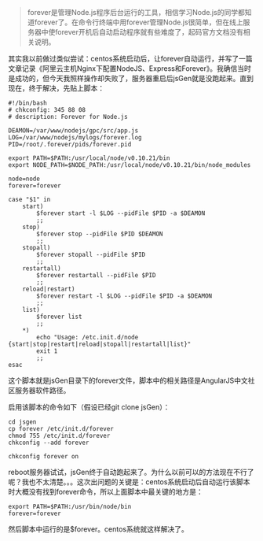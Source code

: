 >forever是管理Node.js程序后台运行的工具，相信学习Node.js的同学都知道forever了。在命令行终端中用forever管理Node.js很简单，但在线上服务器中使forever开机后自动启动程序就有些难度了，起码官方文档没有相关说明。

其实我以前做过类似尝试：centos系统启动后，让forever自动运行，并写了一篇文章记录《阿里云主机Nginx下配置NodeJS、Express和Forever》。我确信当时是成功的，但今天我照样操作却失败了，服务器重启后jsGen就是没跑起来。直到现在，终于解决，先贴上脚本：

	#!/bin/bash
	# chkconfig: 345 88 08
	# description: Forever for Node.js

	DEAMON=/var/www/nodejs/gpc/src/app.js
	LOG=/var/www/nodejs/mylogs/forever.log
	PID=/root/.forever/pids/forever.pid
	
	export PATH=$PATH:/usr/local/node/v0.10.21/bin
	export NODE_PATH=$NODE_PATH:/usr/local/node/v0.10.21/bin/node_modules
	
	node=node
	forever=forever
	
	case "$1" in
	    start)
	        $forever start -l $LOG --pidFile $PID -a $DEAMON
	        ;;
	    stop)
	        $forever stop --pidFile $PID $DEAMON
	        ;;
	    stopall)
	        $forever stopall --pidFile $PID
	        ;;
	    restartall)
	        $forever restartall --pidFile $PID
	        ;;
	    reload|restart)
	        $forever restart -l $LOG --pidFile $PID -a $DEAMON
	        ;;
	    list)
	        $forever list
	        ;;
	    *)
	        echo "Usage: /etc.init.d/node {start|stop|restart|reload|stopall|restartall|list}"
	        exit 1
	        ;;
	esac

这个脚本就是jsGen目录下的forever文件，脚本中的相关路径是AngularJS中文社区服务器软件路径。

启用该脚本的命令如下（假设已经git clone jsGen）：

	cd jsgen
	cp forever /etc/init.d/forever
	chmod 755 /etc/init.d/forever
	chkconfig --add forever

	chkconfig forever on

reboot服务器试试，jsGen终于自动跑起来了。为什么以前可以的方法现在不行了呢？我也不太清楚。。。这次出问题的关键是：centos系统启动后自动运行该脚本时大概没有找到forever命令，所以上面脚本中最关键的地方是：

	export PATH=$PATH:/usr/bin/node/bin
	forever=forever
然后脚本中运行的是$forever。centos系统就这样解决了。